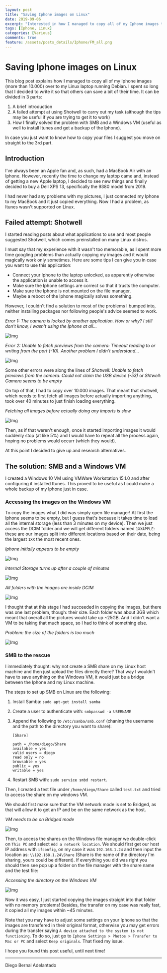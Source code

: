 ```yaml
---
layout: post
title: "Saving Iphone images on Linux"
date: 2019-09-06
excerpt: "Interested in how I managed to copy all of my Iphone images to my Linux machine using SMB and a Windows VM? Well, then you may be interested in one of the many problems I had with Shotwell..."
tags: [Iphone, Linux]
categories: [Various]
comments: true
feature: /assets/posts_details/Iphone/FM_all.png
---
```


# Saving Iphone images on Linux

This blog post explains how I managed to copy all of my Iphone images (more than 10.000) over to my Linux laptop running Debian. I spent so long that I decided to write it so that others can save a bit of their time. It can be divided in 3 parts:

1. A brief introduction
2. A failed attempt at using Shotwell to carry out my task (although the tips may be useful if you are trying to get it to work)
3. How I finally solved the problem with SMB and a Windows VM (useful as well to install Itunes and get a backup of the Iphone).

In case you just want to know how to copy your files I suggest you move on straight to the 3rd part.

## Introduction

I've always been an Apple fan and, as such, had a MacBook Air with an Iphone. However, recently the time to change my laptop came and, instead of getting a new Apple laptop, I decided to see new things and finally decided to buy a Dell XPS 13, specifically the 9380 model from 2019.

I had never had any problems with my pictures, I just connected my Iphone to my MacBook and it just copied everything. Now I had a problem, as Itunes wasn't supported on Linux.

## Failed attempt: Shotwell

I started reading posts about what applications to use and most people suggested Shotwell, which comes preinstalled on many Linux distros.

I must say that my experience with it wasn't too memorable, as I spent more time googling problems than actually copying my images and it would magically work only sometimes. Here are some tips I can give you in case you want to use this application:

* Connect your Iphone to the laptop unlocked, as apparently otherwise the application is unable to access it.
* Make sure the Iphone settings are correct so that it trusts the computer.
* Make sure the Iphone is not mounted on the file manager.
* Maybe a reboot of the Iphone magically solves something.

However, I couldn't find a solution to most of the problems I bumped into, neither installing packages nor following people's advice seemed to work.

*Error 1: The camera is locked by another application. How or why? I still don't know, I wasn't using the Iphone at all...*

![Img](/assets/posts_details/Iphone/Shotwell_error1.png)

*Error 2: Unable to fetch previews from the camera: Timeout reading to or writing from the port (-10). Another problem I didn't understand...*

![Img](/assets/posts_details/Iphone/Shotwell_error2.png)

Some other errors were along the lines of *Shotwell: Unable to fetch previews from the camera: Could not claim the USB device (-53)* or *Shtwell: Camera seems to be empty*

On top of that, I had to copy over 10.000 images. That meant that shotwell, which needs to first fetch all images before actually importing anything, took over 40 minutes to just finish loading everything.

*Fetching all images before actually doing any imports is slow*

![Img](/assets/posts_details/Iphone/Shotwell_importing.png)

Then, as if that weren't enough, once it started importing images it would suddenly stop (at like 5%) and I would have to repeat all the process again, hoping no problems would occurr (which they would).

At this point I decided to give up and research alternatives.

## The solution: SMB and a Windows VM

I created a Windows 10 VM using VMWare Workstation 15.1.0 and after configuring it installed Itunes. This proved to be useful as I could make a whole backup of my Iphone just in case.

### Accessing the images on the Windows VM

To copy the images what I did was simply open file manager! At first the Iphone seems to be empty, but I guess that's because it takes time to load all the internal storage (less than 3 minutes on my device). Then we just access the DCIM folder and we will get different folders named `1XXAPPLE`: these are our images split into different locations based on their date, being the largest `1XX` the most recent ones.

*Iphone initially appears to be empty*

![Img](/assets/posts_details/Iphone/FM_empty.png)

*Internal Storage turns up after a couple of minutes*

![Img](/assets/posts_details/Iphone/FM_internal.png)

*All folders with the images are inside DCIM*

![Img](/assets/posts_details/Iphone/FM_all.png)

I thought that at this stage I had succeeded in copying the images, but there was one last problem, though: their size. Each folder was about 3GB which meant that overall all the pictures would take up ~25GB. And I didn't want a VM to be taking that much space, so I had to think of something else.

*Problem: the size of the folders is too much*

![Img](/assets/posts_details/Iphone/FM_single.png)

### SMB to the rescue

I immediately thought: why not create a SMB share on my Linux host machine and then just upload the files directly there? That way I wouldn't have to save anything on the Windows VM, it would just be a bridge between the Iphone and my Linux machine.

The steps to set up SMB on Linux are the following:

1. Install Samba: `sudo apt-get install samba`
2. Create a user to authenticate with: `smbpasswd -a USERNAME`
3. Append the following to `/etc/samba/smb.conf` (chaning the username and the path to the directory you want to share):

    ```
    [Share]

    path = /home/diego/Share
    available = yes
    valid users = diego
    read only = no
    browsable = yes
    public = yes
    writable = yes
    ```

4. Restart SMB with: `sudo service smbd restart`.

Then, I created a test file under `/home/diego/Share` called `test.txt` and tried to access the share on my windows VM.

We should first make sure that the VM network mode is set to Bridged, as that will allow it to get an IP and be on the same network as the host.

*VM needs to be on Bridged mode*

![Img](/assets/posts_details/Iphone/Bridged.png)

Then, to access the shares on the Windows file manager we double-click on `This PC` and select `Add a network location`. We should first get our host IP address with `ifconfig`, on my case it was `192.168.1.24` and then input the location as: `\\192.168.1.24\Share` (Share is the name of the directory I'm sharing, yours could be different). If everything you did was right you should then see pop up a folder on the file manager with the share name and the test file:

*Accessing the directory on the Windows VM*

![Img](/assets/posts_details/Iphone/SMB.png)

Now it was easy, I just started copying the images straight into that folder with no memory problems! Besides, the transfer on my case was really fast, it copied all my images within ~45 minutes.

Note that you may have to adjust some settings on your Iphone so that the images are transfered in their original format, otherwise you may get errors during the transfer saying `A device attached to the system is not functioning`. To do so, just go to `Iphone Settings > Photos > Transfer to Mac or PC` and select `Keep originals`. That fixed my issue.

I hope you found this post useful, until next time!

---

Diego Bernal Adelantado
